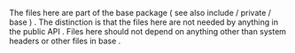 The
files
here
are
part
of
the
base
package
(
see
also
include
/
private
/
base
)
.
The
distinction
is
that
the
files
here
are
not
needed
by
anything
in
the
public
API
.
Files
here
should
not
depend
on
anything
other
than
system
headers
or
other
files
in
base
.
